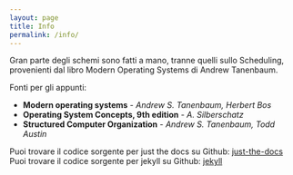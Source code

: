 ```yaml
---
layout: page
title: Info
permalink: /info/
---
```

Gran parte degli schemi sono fatti a mano, tranne quelli sullo Scheduling, provenienti dal libro Modern Operating Systems di Andrew Tanenbaum.

Fonti per gli appunti:
- **Modern operating systems** - _Andrew S. Tanenbaum, Herbert Bos_
- **Operating System Concepts, 9th edition** - _A. Silberschatz_
- **Structured Computer Organization** - _Andrew S. Tanenbaum, Todd Austin_

Puoi trovare il codice sorgente per just the docs su Github: [just-the-docs](https://github.com/pmarsceill/just-the-docs)
Puoi trovare il codice sorgente per jekyll su Github: [jekyll](https://github.com/jekyll/jekyll)